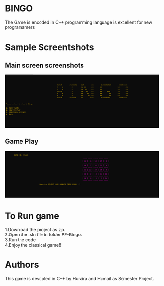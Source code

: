 
# BINGO 

The Game is encoded in C++ programming language is excellent for new programamers



# Sample Screentshots
## Main screen screenshots
<img src="./PF-Bingo/PF-Bingo/screenshots/home.png" style="width:1500; height:200;">

## Game Play
<img src="./PF-Bingo/PF-Bingo/screenshots/gameplay.png" style="width:1500; height:200;">

# To Run game
1.Download the project as zip.  
2.Open the .sln file in folder PF-Bingo.  
3.Run the code   
4.Enjoy the classical game!!

# Authors
This game is devopled in C++ by Huraira and Humail as Semester Project.
